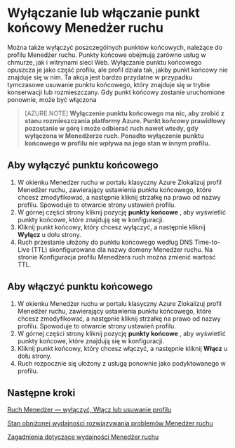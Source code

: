 <properties
   pageTitle="Wyłączanie lub włączanie punkt końcowy Menedżer ruchu | Microsoft Azure"
   description="W tym artykule pomoże wyłączyć lub włączyć punktów końcowych profilu Menedżer ruchu."
   services="traffic-manager"
   documentationCenter="na"
   authors="sdwheeler"
   manager="carmonm"
   editor="tysonn" />
<tags
   ms.service="traffic-manager"
   ms.devlang="na"
   ms.topic="article"
   ms.tgt_pltfrm="na"
   ms.workload="infrastructure-services"
   ms.date="10/18/2016"
   ms.author="sewhee" />
<!-- repub for nofollow -->

# <a name="disable-or-enable-a-traffic-manager-endpoint"></a>Wyłączanie lub włączanie punkt końcowy Menedżer ruchu

Można także wyłączyć poszczególnych punktów końcowych, należące do profilu Menedżer ruchu. Punkty końcowe obejmują zarówno usług w chmurze, jak i witrynami sieci Web. Wyłączanie punktu końcowego opuszcza je jako część profilu, ale profil działa tak, jakby punkt końcowy nie znajduje się w nim. Ta akcja jest bardzo przydatne w przypadku tymczasowe usuwanie punktu końcowego, który znajduje się w trybie konserwacji lub rozmieszczany. Gdy punkt końcowy zostanie uruchomione ponownie, może być włączona

>[AZURE.NOTE] **Wyłączenie punktu końcowego ma nic, aby zrobić z stanu rozmieszczania platformy Azure. Punkt końcowy prawidłowy pozostanie w górę i może odbierać ruch nawet wtedy, gdy wyłączona w Menedżerze ruch. Ponadto wyłączenie punktu końcowego w profilu nie wpływa na jego stan w innym profilu.**

## <a name="to-disable-an-endpoint"></a>Aby wyłączyć punktu końcowego

1. W okienku Menedżer ruchu w portalu klasyczny Azure Zlokalizuj profil Menedżer ruchu, zawierający ustawienia punktu końcowego, które chcesz zmodyfikować, a następnie kliknij strzałkę na prawo od nazwy profilu. Spowoduje to otwarcie strony ustawień profilu.
1. W górnej części strony kliknij pozycję **punkty końcowe** , aby wyświetlić punkty końcowe, które znajdują się w konfiguracji.
1. Kliknij punkt końcowy, który chcesz wyłączyć, a następnie kliknij **Wyłącz** u dołu strony.
1. Ruch przestanie ułożony do punktu końcowego według DNS Time-to-Live (TTL) skonfigurowane dla nazwy domeny Menedżer ruchu. Na stronie Konfiguracja profilu Menedżera ruch można zmienić wartość TTL.

## <a name="to-enable-an-endpoint"></a>Aby włączyć punktu końcowego


1. W okienku Menedżer ruchu w portalu klasyczny Azure Zlokalizuj profil Menedżer ruchu, zawierający ustawienia punktu końcowego, które chcesz zmodyfikować, a następnie kliknij strzałkę na prawo od nazwy profilu. Spowoduje to otwarcie strony ustawień profilu.
1. W górnej części strony kliknij pozycję **punkty końcowe** , aby wyświetlić punkty końcowe, które znajdują się w konfiguracji.
1. Kliknij punkt końcowy, który chcesz włączyć, a następnie kliknij **Włącz** u dołu strony.
1. Ruch rozpocznie się ułożony z usługą ponownie jako podyktowanego w profilu.

## <a name="next-steps"></a>Następne kroki

[Ruch Menedżer — wyłączyć, Włącz lub usuwanie profilu](disable-enable-or-delete-a-profile.md)

[Stan obniżonej wydajności rozwiązywania problemów Menedżer ruchu](traffic-manager-troubleshooting-degraded.md)

[Zagadnienia dotyczące wydajności Menedżer ruchu](traffic-manager-performance-considerations.md)